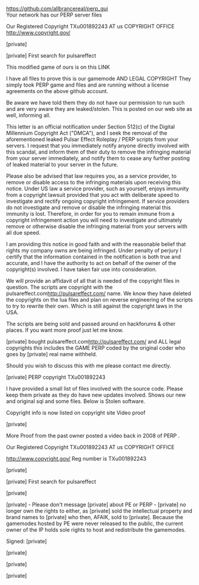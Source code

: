 https://github.com/allbrancereal/perp_gui  
Your network has our PERP server files

Our Registered Copyright TXu001892243 AT us COPYRIGHT OFFICE  
http://www.copyright.gov/

[private]

[private] First search
for pulsareffect

This modified game of ours is on this LINK

I have all files to prove this is our gamemode AND LEGAL COPYRIGHT They
simply took PERP game and files and are running without a license
agreements on the above github account.

Be aware we have told them they do not have our permission to run such
and are very aware they are leaked/stolen.
This is posted on our web site as well, informing all.

This letter is an official notification under Section 512(c) of the
Digital Millennium Copyright Act ("DMCA"), and I seek the removal of the
aforementioned leaked Pulsar Effect Roleplay / PERP scripts from your
servers. I request that you immediately notify anyone directly involved
with this scandal, and inform them of their duty to remove the
infringing material from your server immediately, and notify them to
cease any further posting of leaked material to your server in the
future.

Please also be advised that law requires you, as a service provider, to
remove or disable access to the infringing materials upon receiving this
notice. Under US law a service provider, such as yourself, enjoys
immunity from a copyright lawsuit provided that you act with deliberate
speed to investigate and rectify ongoing copyright infringement. If
service providers do not investigate and remove or disable the
infringing material this immunity is lost. Therefore, in order for you
to remain immune from a copyright infringement action you will need to
investigate and ultimately remove or otherwise disable the infringing
material from your servers with all due speed.

I am providing this notice in good faith and with the reasonable belief
that rights my company owns are being infringed. Under penalty of
perjury I certify that the information contained in the notification is
both true and accurate, and I have the authority to act on behalf of the
owner of the copyright(s) involved. I have taken fair use into consideration.

We will provide an affidavit of all that is needed of the copyright files
in question. The scripts are copyright with the pulsareffect.com<http://pulsareffect.com/> name.
We know they have deleted the copyrights on the lua files and plan on
reverse engineering of the scripts to try to rewrite their own. Which is still
against the copyright laws in the USA.

The scripts are being sold and passed around on hackforums &
other places. If you want more proof just let me know.

[private] bought pulsareffect.com<http://pulsareffect.com/> and ALL legal copyrights this includes the
GAME PERP coded by the original coder who goes by [private] real name
withheld.

Should you wish to discuss this with me please contact me directly.

[private] PERP copyright TXu001892243

I have provided a small list of files involved with the source code. Please
keep them private as they do have new updates involved. Shows our new
and original sql and some files. Below is Stolen software.

Copyright info is now listed on copyright site Video proof

[private]

More Proof from the past owner posted a video back in 2008 of PERP .

Our Registered Copyright TXu001892243 AT us COPYRIGHT OFFICE

http://www.copyright.gov/ Reg number is TXu001892243

[private]

[private] First search
for pulsareffect

[private]

[private] - Please don't message [private] about PE or PERP - [private] no longer own
the rights to either, as [private] sold the intellectual property and brand
names to [private] who then, AFAIK, sold to [private]. Because the gamemodes
hosted by PE were never released to the public, the current owner of the
IP holds sole rights to host and redistribute the gamemodes.

Signed: [private]

[private]

[private]

[private]
